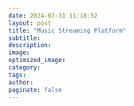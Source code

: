 ```yaml
---
date: 2024-07-31 11:18:52
layout: post
title: "Music Streaming Platform"
subtitle:
description:
image:
optimized_image:
category:
tags:
author:
paginate: false
---
```

